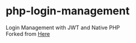 # php-login-management
Login Management with JWT and Native PHP <br>
Forked from [Here](https://github.com/ProgrammerZamanNow/php-login-management)
